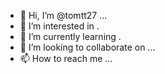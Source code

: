 - 👋 Hi, I’m @tomtt27 ...
- 👀 I’m interested in .
- 🌱 I’m currently learning .
- 💞️ I’m looking to collaborate on ...
- 📫 How to reach me ...

<!---
tomtt27/tomtt27 is a ✨ special ✨ repository because its `README.md` (this file) appears on your GitHub profile.
You can click the Preview link to take a look at your changes.
--->
